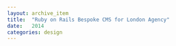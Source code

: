 ```yaml
---
layout: archive_item
title:  "Ruby on Rails Bespoke CMS for London Agency"
date:   2014
categories: design
---
```




